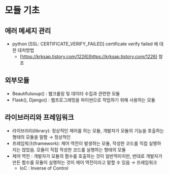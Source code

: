 # 모듈 기초
## 에러 메세지 관리

- python [SSL: CERTIFICATE_VERIFY_FAILED] certificate verify failed 에 대한 대처방법
    - [https://krksap.tistory.com/1226](https://krksap.tistory.com/1226) 참조

## 외부모듈

- Beautifulsoup() : 웹크롤링 및 데이터 수집과 관련한 모듈
- Flask(), Django() : 웹프로그래밍을 파이썬으로 작업하기 위해 사용하는 모듈

## 라이브러리와 프레임워크

- 라이브러리(library): 정상적인 제어를 하는 모듈, 개발자가 모듈의 기능을 호출하는 형태의 모듈을 말함 → 정상적인
- 프레임워크(framework): 제어 역전이 발생하는 모듈, 작성한 코드를 직접 실행하지는 않았음. 모듈이 직접 작성한 코드를 실행하는 형태의 모듈
- 제어 역전 : 개발자가 모듈의 함수를 호출하는 것이 일반적이지만, 반대로 개발자가 만든 함수를 모듈이 실행하는 것이 제어 역전이라고 말할 수 있음 → 프레임워크
    - IoC : Inverse of Control
    
